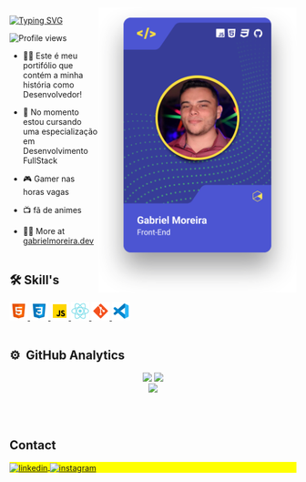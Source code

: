 <img align="right" height="500em" src="https://github.com/GabrielMoreiraB/card-gabrielgbm-readme/blob/main/card.svg "/>

[![Typing SVG](https://readme-typing-svg.demolab.com?font=Fira+Code&pause=1000&color=122A99&width=435&lines=Salve+Dev%2C+sou+o+Gabriel+Moreira!+;Seja+bem+vindo+ao+meu+GitHub+%F0%9F%98%8E)](https://git.io/typing-svg)

<p align="left"> <img src="https://komarev.com/ghpvc/?username=gabrielmoreirab&color=yellow" alt="Profile views" /> </p>

- 👩‍💻 Este é meu portifólio que contém a minha história como Desenvolvedor!
- 📘 No momento estou cursando uma especialização em Desenvolvimento FullStack 
- 🎮 Gamer nas horas vagas 
- 📺 fã de animes 

- 👨‍💻 More at [gabrielmoreira.dev](https://www.linkedin.com/in/gabriel-moreira-b2189416b/)
<br><br>

## 🛠 Skill's

<a href="https://developer.mozilla.org/pt-BR/docs/Web/HTML" target="_blank" rel="noreferrer">
<img src="./images/html-5.svg" width="32" height="32" />
</a>
<a href="https://developer.mozilla.org/pt-BR/docs/Web/CSS" target="_blank" rel="noreferrer">
<img src="./images/css3.svg" width="32" height="32" />
</a>
<a href="https://www.javascript.com" target="_blank" rel="noreferrer">
<img src="./images/javascript.svg" width="32" height="32" />
</a>
<a href="https://pt-br.reactjs.org" target="_blank" rel="noreferrer">
<img src="./images/react.svg" width="32" height="32" />
</a>
<a href="https://git-scm.com" target="_blank" rel="noreferrer">
<img src="./images/git.svg" width="32" height="32" />
</a>

<a href="https://code.visualstudio.com" target="_blank" rel="noreferrer">
<img src="./images/vs-code.svg" width="32" height="32" />
</a>
<br><br>

## ⚙️ &nbsp;GitHub Analytics

<div align="center">
  <img height="180em" src="https://github-readme-stats.vercel.app/api?username=gabrielmoreirab&show_icons=true&theme=dracula&include_all_commits=true&count_private=true"/>
  <img height="180em" src="https://github-readme-stats.vercel.app/api/top-langs/?username=gabrielmoreirab&layout=compact&langs_count=7&theme=dracula"/>
</div>

<div align='center'>
<img src="https://github-readme-streak-stats.herokuapp.com/?user=gabrielmoreirab&stroke=2ea043&background=171717&ring=3382ed&fire=3382ed&currStreakNum=0bd967&currStreakLabel=3382ed&sideNums=0bd967&sideLabels=3382ed&dates=0bd967&hide_border=true" /></a>
</div>


<br><br>

## Contact

<p align="left" style="background:yellow">
<a href="https://www.linkedin.com/in/gabriel-moreira-b2189416b/" target="_blank">
  <img align="center" src="https://img.shields.io/badge/-gabrielmoreirab-05122A?style=flat&logo=linkedin" alt="linkedin"/>
</a>
<a href="https://www.instagram.com/gabrielmbarbosa/" target="_blank">
 <img align="center" src="https://img.shields.io/badge/-gabrielmoreirab-05122A?style=flat&logo=instagram" alt="instagram"/>
</a>
</p>

